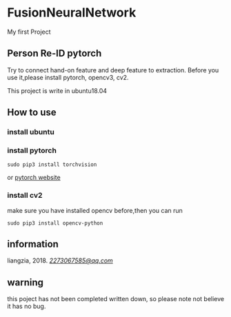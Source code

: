 # FusionNeuralNetwork
My first Project
## Person Re-ID pytorch 
Try to connect hand-on feature and deep feature to extraction.
Before you use it,please install pytorch, opencv3, cv2.

This project is write in ubuntu18.04
## How to use
### install ubuntu
### install pytorch
```commandline
sudo pip3 install torchvision
```
or
[pytorch website](https://pytorch.org/)
### install cv2
make sure you have installed opencv before,then you can
run 
```commandline
sudo pip3 install opencv-python
``` 
## information
liangzia, 2018.
*2273067585@qq.com*
## warning
this poject has not been completed written down, so please note not believe it has no bug.

